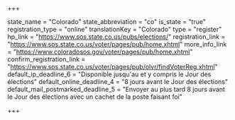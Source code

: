 +++

state_name = "Colorado"
state_abbreviation = "co"
is_state = "true"
registration_type = "online"
translationKey = "Colorado"
type = "register"
hp_link = "https://www.sos.state.co.us/pubs/elections/"
registration_link = "https://www.sos.state.co.us/voter/pages/pub/home.xhtml"
more_info_link = "https://www.coloradosos.gov/voter/pages/pub/home.xhtml"
confirm_registration_link = "https://www.sos.state.co.us/voter/pages/pub/olvr/findVoterReg.xhtml"
default_ip_deadline_6 = "Disponible jusqu'au et y compris le Jour des élections"
default_online_deadline_4 = "8 jours avant le Jour des élections"
default_mail_postmarked_deadline_5 = "Envoyer au plus tard 8 jours avant le Jour des élections avec un cachet de la poste faisant foi"

+++